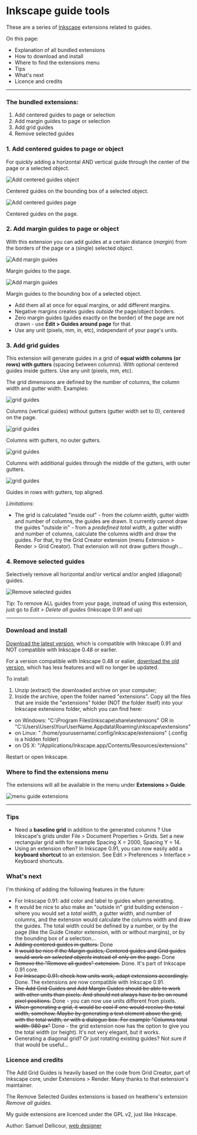Inkscape guide tools
===================

These are a series of [Inkscape](http://inkscape.org/) extensions related to guides.

On this page:

- Explanation of all bundled extensions
- How to download and install
- Where to find the extensions menu
- Tips
- What's next
- Licence and credits

-----

### The bundled extensions:

1. Add centered guides to page or selection
2. Add margin guides to page or selection
3. Add grid guides
4. Remove selected guides

### 1. Add centered guides to page or object

For quickly adding a horizontal AND vertical guide through the center of the page or a selected object.

![Add centered guides object](img/centeredguides1.png)

Centered guides on the bounding box of a selected object.

![Add centered guides page](img/centeredguides2.png)

Centered guides on the page.

### 2. Add margin guides to page or object

With this extension you can add guides at a certain distance (_margin_) from the borders of the page or a (single) selected object. 

![Add margin guides](img/marginguides1.png)

Margin guides to the page.

![Add margin guides](img/marginguides2.png)

Margin guides to the bounding box of a selected object.

- Add them all at once for equal margins, or add different margins. 
- Negative margins creates guides _outside_ the page/object borders. 
- Zero margin guides (guides exactly on the border) of the page are not drawn - use **Edit > Guides around page** for that. 
- Use any unit (pixels, mm, in, etc), independant of your page's units.

### 3. Add grid guides

This extension will generate guides in a grid of **equal width columns (or rows) with gutters** (spacing between columns). With optional centered guides inside gutters. Use any unit (pixels, mm, etc).

The grid dimensions are defined by the number of columns, the column width and gutter width. Examples:

![grid guides](img/gridguides1.png)

Columns (vertical guides) without gutters (gutter width set to 0), centered on the page.

![grid guides](img/gridguides2.png)

Columns with gutters, no outer gutters.

![grid guides](img/gridguides3.png)

Columns with additional guides through the middle of the gutters, with outer gutters.

![grid guides](img/gridguides4.png)

Guides in rows with gutters, top aligned.

_Limitations:_

- The grid is calculated "inside out" - from the _column width_, gutter width and number of columns, the guides are drawn. It currently cannot draw the guides "outside in" - from a _predefined total width_, a gutter width and number of columns, calculate the columns width and draw the guides. For that, try the Grid Creator extension (menu Extension > Render > Grid Creator). That extension will not draw gutters though...

### 4. Remove selected guides

Selectively remove all horizontal and/or vertical and/or angled (diagonal) guides. 

![Remove selected guides](img/removeselectedguides.png)

Tip: To remove ALL guides from your page, instead of using this extension, just go to *Edit > Delete all guides* (Inkscape 0.91 and up)

-----

### Download and install

[Download the latest version](https://github.com/sambody/inkscape-guide-tools/archive/master.zip), which is compatible with Inkscape 0.91 and NOT compatible with Inkscape 0.48 or earlier.

For a version compatible with Inkscape 0.48 or ealier, [download the old version](https://github.com/sambody/inkscape-guide-tools/archive/1.0.zip), which has less features and will no longer be updated.

To install:

1. Unzip (extract) the downloaded archive on your computer;
2. Inside the archive, open the folder named "extensions". Copy all the files that are inside the "extensions" folder (NOT the folder itself) into your Inkscape extensions folder, which you can find here:

- on Windows: "C:\Program Files\Inkscape\share\extensions" OR in "C:\Users\Users\YourUserName\.Appdata\Roaming\inkscape\extensions"
- on Linux: " /home/yourusername/.config/inkscape/extensions" (.config is a hidden folder)
- on OS X: "/Applications/Inkscape.app/Contents/Resources/extensions" 

Restart or open Inkscape.

### Where to find the extensions menu

The extensions will all be available in the menu under **Extensions > Guide**.

![menu guide extensions](img/menu.png)

-----

### Tips

- Need a **baseline grid** in addition to the generated columns ? Use Inkscape's grids under File > Document Properties > Grids. Set a new rectangular grid with for example Spacing X = 2000, Spacing Y = 14.
- Using an extension often? In Inkscape 0.91, you can now easily add a **keyboard shortcut** to an extension. See Edit > Preferences > Interface > Keyboard shortcuts.

### What's next

I'm thinking of adding the following features in the future:

- For Inkscape 0.91: add color and label to guides when generating.
- It would be nice to also make an "outside in" grid building extension - where you would set a _total width_, a gutter width, and number of columns, and the extension would calculate the columns width and draw the guides. The total width could be defined by a number, or by the page (like the Guide Creator extension, with or without margins), or by the bounding box of a selection...
- ~~Adding centered guides in gutters.~~ Done
- ~~It would be nice if the Margin guides, Centered guides and Grid guides would work _on selected objects_ instead of only on the page.~~ Done
- ~~Remove the "Remove all guides" extension.~~ Done. It's part of Inkscape 0.91 core.
- ~~For Inkscape 0.91: check how units work, adapt extensions accordingly.~~ Done. The extensions are now compatible with Inkscape 0.91.
- ~~The Add Grid Guides and Add Margin Guides should be able to work with other units than pixels. And should not always have to be on round pixel positions.~~  Done - you can now use units different from pixels.
- ~~When generating a grid, it would be cool if one would receive the total width, somehow. Maybe by generating a text element above the grid, with the total width, or with a dialogue box. For example "Columns total width: 980 px"~~ Done - the grid extension now has the option to give you the total width (or height). It's not very elegant, but it works.
- Generating a diagonal grid? Or just rotating existing guides? Not sure if that would be useful... 

### Licence and credits

The Add Grid Guides is heavily based on the code from Grid Creator, part of Inkscape core, under Extensions > Render. Many thanks to that extension's maintainer.

The Remove Selected Guides extensions is based on heathenx's extension _Remove all guides_.

My guide extensions are licenced under the GPL v2, just like Inkscape.

Author: Samuel Dellicour, [web designer](http://www.samplify.be/)